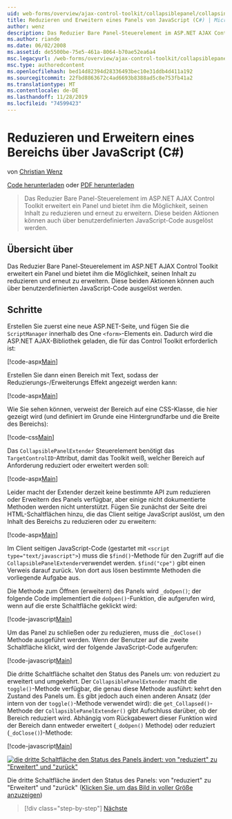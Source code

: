 ```yaml
---
uid: web-forms/overview/ajax-control-toolkit/collapsiblepanel/collapsing-and-expanding-a-panel-from-javascript-cs
title: Reduzieren und Erweitern eines Panels von JavaScript (C#) | Microsoft-Dokumentation
author: wenz
description: Das Reduzier Bare Panel-Steuerelement im ASP.NET AJAX Control Toolkit erweitert ein Panel und bietet ihm die Möglichkeit, seinen Inhalt zu reduzieren und zu erweitern...
ms.author: riande
ms.date: 06/02/2008
ms.assetid: de5500be-75e5-461a-8064-b70ae52ea6a4
msc.legacyurl: /web-forms/overview/ajax-control-toolkit/collapsiblepanel/collapsing-and-expanding-a-panel-from-javascript-cs
msc.type: authoredcontent
ms.openlocfilehash: bed14d82394d28336493bec10e31ddb4d411a192
ms.sourcegitcommit: 22fbd8863672c4ad6693b8388ad5c8e753fb41a2
ms.translationtype: MT
ms.contentlocale: de-DE
ms.lasthandoff: 11/28/2019
ms.locfileid: "74599423"
---
```

# <a name="collapsing-and-expanding-a-panel-from-javascript-c"></a>Reduzieren und Erweitern eines Bereichs über JavaScript (C#)

von [Christian Wenz](https://github.com/wenz)

[Code herunterladen](https://download.microsoft.com/download/8/a/a/8aab3c3e-de6f-463f-805c-5fda567eef6e/CollapsiblePanel1.cs.zip) oder [PDF herunterladen](https://download.microsoft.com/download/b/6/a/b6ae89ee-df69-4c87-9bfb-ad1eb2b23373/collapsiblepanel1CS.pdf)

> Das Reduzier Bare Panel-Steuerelement im ASP.NET AJAX Control Toolkit erweitert ein Panel und bietet ihm die Möglichkeit, seinen Inhalt zu reduzieren und erneut zu erweitern. Diese beiden Aktionen können auch über benutzerdefinierten JavaScript-Code ausgelöst werden.

## <a name="overview"></a>Übersicht über

Das Reduzier Bare Panel-Steuerelement im ASP.NET AJAX Control Toolkit erweitert ein Panel und bietet ihm die Möglichkeit, seinen Inhalt zu reduzieren und erneut zu erweitern. Diese beiden Aktionen können auch über benutzerdefinierten JavaScript-Code ausgelöst werden.

## <a name="steps"></a>Schritte

Erstellen Sie zuerst eine neue ASP.NET-Seite, und fügen Sie die `ScriptManager` innerhalb des One `<form>`-Elements ein. Dadurch wird die ASP.NET AJAX-Bibliothek geladen, die für das Control Toolkit erforderlich ist:

[!code-aspx[Main](collapsing-and-expanding-a-panel-from-javascript-cs/samples/sample1.aspx)]

Erstellen Sie dann einen Bereich mit Text, sodass der Reduzierungs-/Erweiterungs Effekt angezeigt werden kann:

[!code-aspx[Main](collapsing-and-expanding-a-panel-from-javascript-cs/samples/sample2.aspx)]

Wie Sie sehen können, verweist der Bereich auf eine CSS-Klasse, die hier gezeigt wird (und definiert im Grunde eine Hintergrundfarbe und die Breite des Bereichs):

[!code-css[Main](collapsing-and-expanding-a-panel-from-javascript-cs/samples/sample3.css)]

Das `CollapsiblePanelExtender` Steuerelement benötigt das `TargetControlID`-Attribut, damit das Toolkit weiß, welcher Bereich auf Anforderung reduziert oder erweitert werden soll:

[!code-aspx[Main](collapsing-and-expanding-a-panel-from-javascript-cs/samples/sample4.aspx)]

Leider macht der Extender derzeit keine bestimmte API zum reduzieren oder Erweitern des Panels verfügbar, aber einige nicht dokumentierte Methoden werden nicht unterstützt. Fügen Sie zunächst der Seite drei HTML-Schaltflächen hinzu, die das Client seitige JavaScript auslöst, um den Inhalt des Bereichs zu reduzieren oder zu erweitern:

[!code-aspx[Main](collapsing-and-expanding-a-panel-from-javascript-cs/samples/sample5.aspx)]

Im Client seitigen JavaScript-Code (gestartet mit `<script type="text/javascript">`) muss die `$find()`-Methode für den Zugriff auf die `CollapsiblePanelExtender`verwendet werden. `$find("cpe")` gibt einen Verweis darauf zurück. Von dort aus lösen bestimmte Methoden die vorliegende Aufgabe aus.

Die Methode zum Öffnen (erweitern) des Panels wird `_doOpen()`; der folgende Code implementiert die `doOpen()`-Funktion, die aufgerufen wird, wenn auf die erste Schaltfläche geklickt wird:

[!code-javascript[Main](collapsing-and-expanding-a-panel-from-javascript-cs/samples/sample6.js)]

Um das Panel zu schließen oder zu reduzieren, muss die `_doClose()` Methode ausgeführt werden. Wenn der Benutzer auf die zweite Schaltfläche klickt, wird der folgende JavaScript-Code aufgerufen:

[!code-javascript[Main](collapsing-and-expanding-a-panel-from-javascript-cs/samples/sample7.js)]

Die dritte Schaltfläche schaltet den Status des Panels um: von reduziert zu erweitert und umgekehrt. Der `CollapsiblePanelExtender` macht die `toggle()`-Methode verfügbar, die genau diese Methode ausführt: kehrt den Zustand des Panels um. Es gibt jedoch auch einen anderen Ansatz (der intern von der `toggle()`-Methode verwendet wird): die `get_Collapsed()`-Methode der `CollapsiblePanelExtender()` gibt Aufschluss darüber, ob der Bereich reduziert wird. Abhängig vom Rückgabewert dieser Funktion wird der Bereich dann entweder erweitert (`_doOpen()` Methode) oder reduziert (`_doClose()`)-Methode:

[!code-javascript[Main](collapsing-and-expanding-a-panel-from-javascript-cs/samples/sample8.js)]

[![die dritte Schaltfläche den Status des Panels ändert: von "reduziert" zu "Erweitert" und "zurück"](collapsing-and-expanding-a-panel-from-javascript-cs/_static/image2.png)](collapsing-and-expanding-a-panel-from-javascript-cs/_static/image1.png)

Die dritte Schaltfläche ändert den Status des Panels: von "reduziert" zu "Erweitert" und "zurück" ([Klicken Sie, um das Bild in voller Größe anzuzeigen](collapsing-and-expanding-a-panel-from-javascript-cs/_static/image3.png))

> [!div class="step-by-step"]
> [Nächste](collapsing-and-expanding-a-panel-from-javascript-vb.md)

